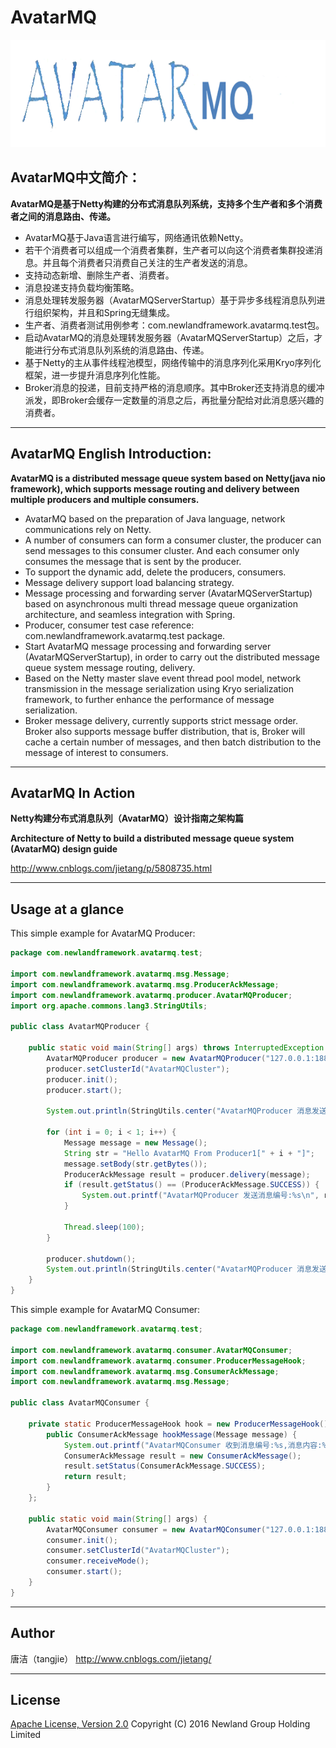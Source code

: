 # AvatarMQ
![](AvatarMQ-logo.png)
## AvatarMQ中文简介：
**AvatarMQ是基于Netty构建的分布式消息队列系统，支持多个生产者和多个消费者之间的消息路由、传递。**
* AvatarMQ基于Java语言进行编写，网络通讯依赖Netty。
* 若干个消费者可以组成一个消费者集群，生产者可以向这个消费者集群投递消息。并且每个消费者只消费自己关注的生产者发送的消息。
* 支持动态新增、删除生产者、消费者。
* 消息投递支持负载均衡策略。
* 消息处理转发服务器（AvatarMQServerStartup）基于异步多线程消息队列进行组织架构，并且和Spring无缝集成。
* 生产者、消费者测试用例参考：com.newlandframework.avatarmq.test包。
* 启动AvatarMQ的消息处理转发服务器（AvatarMQServerStartup）之后，才能进行分布式消息队列系统的消息路由、传递。
* 基于Netty的主从事件线程池模型，网络传输中的消息序列化采用Kryo序列化框架，进一步提升消息序列化性能。
* Broker消息的投递，目前支持严格的消息顺序。其中Broker还支持消息的缓冲派发，即Broker会缓存一定数量的消息之后，再批量分配给对此消息感兴趣的消费者。

----------

## AvatarMQ English Introduction:
**AvatarMQ is a distributed message queue system based on Netty(java nio framework), which supports message routing and delivery between multiple producers and multiple consumers.**
* AvatarMQ based on the preparation of Java language, network communications rely on Netty.
* A number of consumers can form a consumer cluster, the producer can send messages to this consumer cluster. And each consumer only consumes the message that is sent by the producer.
* To support the dynamic add, delete the producers, consumers.
* Message delivery support load balancing strategy.
* Message processing and forwarding server (AvatarMQServerStartup) based on asynchronous multi thread message queue organization architecture, and seamless integration with Spring.
* Producer, consumer test case reference: com.newlandframework.avatarmq.test package.
* Start AvatarMQ message processing and forwarding server (AvatarMQServerStartup), in order to carry out the distributed message queue system message routing, delivery.
* Based on the Netty master slave event thread pool model, network transmission in the message serialization using Kryo serialization framework, to further enhance the performance of message serialization.
* Broker message delivery, currently supports strict message order. Broker also supports message buffer distribution, that is, Broker will cache a certain number of messages, and then batch distribution to the message of interest to consumers.

----------
## AvatarMQ In Action
**Netty构建分布式消息队列（AvatarMQ）设计指南之架构篇**

**Architecture of Netty to build a distributed message queue system (AvatarMQ) design guide**

http://www.cnblogs.com/jietang/p/5808735.html

----------
## Usage at a glance
This simple example for AvatarMQ Producer:
~~~~~~~~~~java
package com.newlandframework.avatarmq.test;

import com.newlandframework.avatarmq.msg.Message;
import com.newlandframework.avatarmq.msg.ProducerAckMessage;
import com.newlandframework.avatarmq.producer.AvatarMQProducer;
import org.apache.commons.lang3.StringUtils;

public class AvatarMQProducer {

    public static void main(String[] args) throws InterruptedException {
        AvatarMQProducer producer = new AvatarMQProducer("127.0.0.1:18888", "AvatarMQ-Topic-1");
        producer.setClusterId("AvatarMQCluster");
        producer.init();
        producer.start();

        System.out.println(StringUtils.center("AvatarMQProducer 消息发送开始", 50, "*"));

        for (int i = 0; i < 1; i++) {
            Message message = new Message();
            String str = "Hello AvatarMQ From Producer1[" + i + "]";
            message.setBody(str.getBytes());
            ProducerAckMessage result = producer.delivery(message);
            if (result.getStatus() == (ProducerAckMessage.SUCCESS)) {
                System.out.printf("AvatarMQProducer 发送消息编号:%s\n", result.getMsgId());
            }

            Thread.sleep(100);
        }

        producer.shutdown();
        System.out.println(StringUtils.center("AvatarMQProducer 消息发送完毕", 50, "*"));
    }
}
~~~~~~~~~~
This simple example for AvatarMQ Consumer:
~~~~~~~~~~java
package com.newlandframework.avatarmq.test;

import com.newlandframework.avatarmq.consumer.AvatarMQConsumer;
import com.newlandframework.avatarmq.consumer.ProducerMessageHook;
import com.newlandframework.avatarmq.msg.ConsumerAckMessage;
import com.newlandframework.avatarmq.msg.Message;

public class AvatarMQConsumer {

    private static ProducerMessageHook hook = new ProducerMessageHook() {
        public ConsumerAckMessage hookMessage(Message message) {
            System.out.printf("AvatarMQConsumer 收到消息编号:%s,消息内容:%s\n", message.getMsgId(), new String(message.getBody()));
            ConsumerAckMessage result = new ConsumerAckMessage();
            result.setStatus(ConsumerAckMessage.SUCCESS);
            return result;
        }
    };

    public static void main(String[] args) {
        AvatarMQConsumer consumer = new AvatarMQConsumer("127.0.0.1:18888", "AvatarMQ-Topic-1", hook);
        consumer.init();
        consumer.setClusterId("AvatarMQCluster");
        consumer.receiveMode();
        consumer.start();
    }
}
~~~~~~~~~~
----------

## Author
唐洁（tangjie） http://www.cnblogs.com/jietang/

----------

## License
[Apache License, Version 2.0](http://www.apache.org/licenses/LICENSE-2.0.html) Copyright (C) 2016 Newland Group Holding Limited
